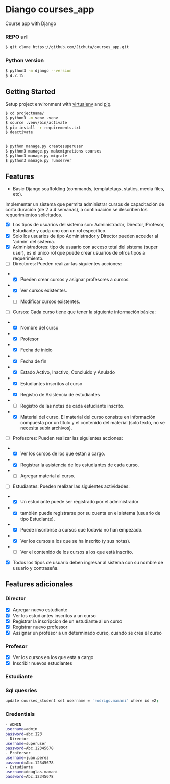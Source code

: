 # Diango courses_app
Course app with Django

### REPO url
```bash
$ git clone https://github.com/Jichuta/courses_app.git
```
### Python version
```bash
$ python3 -m django --version
$ 4.2.15
```

## Getting Started

Setup project environment with [virtualenv](https://virtualenv.pypa.io) and [pip](https://pip.pypa.io).

```bash
$ cd projectname/
$ python3 -m venv .venv
$ source .venv/bin/activate
$ pip install -r requirements.txt
$ deactivate
```
## 
```bash
$ python manage.py createsuperuser
$ python3 manage.py makemigrations courses
$ python3 manage.py migrate
$ python3 manage.py runserver
```

## Features

* Basic Django scaffolding (commands, templatetags, statics, media files, etc).

Implementar un sistema que permita administrar cursos de capacitación de corta duración (de 2 a 4 semanas), a continuación se describen los requerimientos solicitados.

- [x] Los tipos de usuarios del sistema son: Administrador, Director, Profesor, Estudiante y cada uno con un rol especifico.
- [x] Solo los usuarios de tipo Administrador y Director pueden acceder al 'admin' del sistema.
- [x] Administradores: tipo de usuario con acceso total del sistema (super user), es el único rol que puede crear usuarios de otros tipos a requerimiento.
- [ ] Directores: Pueden realizar las siguientes acciones:
- - [x] Pueden crear cursos y asignar profesores a cursos.
- - [x] Ver cursos existentes.
- - [ ] Modificar cursos existentes.
- [ ] Cursos: Cada curso tiene que tener la siguiente información básica:
- - [x] Nombre del curso
- - [x] Profesor
- - [x] Fecha de inicio
- - [x] Fecha de fin
- - [x] Estado Activo, Inactivo, Concluido y Anulado
- - [x] Estudiantes inscritos al curso
- - [x] Registro de Asistencia de estudiantes
- - [ ] Registro de las notas de cada estudiante inscrito.
- - [x] Material del curso. El material del curso consiste en información compuesta por un título y el contenido del material (solo texto, no se necesita subir archivos).
- [ ] Profesores: Pueden realizar las siguientes acciones:
- - [x] Ver los cursos de los que están a cargo.
- - [x] Registrar la asistencia de los estudiantes de cada curso.
- - [ ] Agregar material al curso.
- [ ] Estudiantes: Pueden realizar las siguientes actividades:
- - [x] Un estudiante puede ser registrado por el administrador
- - [x] también puede registrarse por su cuenta en el sistema (usuario de tipo Estudiante).
- - [x] Puede inscribirse a cursos que todavía no han empezado.
- - [x] Ver los cursos a los que se ha inscrito (y sus notas).
- - [ ] Ver el contenido de los cursos a los que está inscrito.
- [x] Todos los tipos de usuario deben ingresar al sistema con su nombre de usuario y contraseña.


## Features adicionales
### Director
- [x] Agregar nuevo estudiante
- [x] Ver los estudiantes inscritos a un curso
- [x] Registrar la inscripcion de un estudiante al un curso
- [x] Registrar nuevo professor
- [x] Assignar un profesor a un determinado curso, cuando se crea el curso
### Profesor
- [x] Ver los cursos en los que esta a cargo
- [x] Inscribir nuevos estudiantes
### Estudiante


### Sql quesries
```bash
update courses_student set username = 'rodrigo.mamani' where id =2;
```

### Credentials
```bash
- ADMIN
username=admin
password=abc.123
- Director
username=superuser
password=Abc.12345678
- Profersor
username=juan.perez
password=Abc.12345678
- Estudiante
username=douglas.mamani
password=Abc.12345678
```